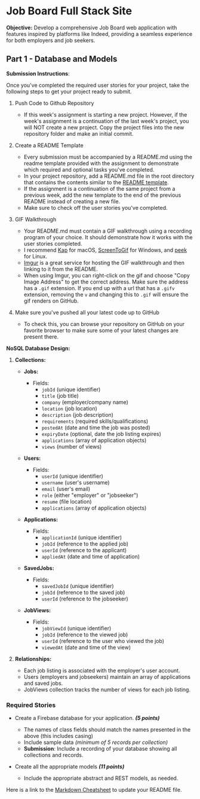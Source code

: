 # Job Board Full Stack Site

**Objective:** Develop a comprehensive Job Board web application with features inspired by platforms like Indeed, providing a seamless experience for both employers and job seekers.

## Part 1 - Database and Models

**Submission Instructions**:

Once you've completed the required user stories for your project, take the following steps to get your project ready to submit.

1. Push Code to Github Repository
    - If this week's assignment is starting a new project. However, if the week's assignment is a continuation of the last week's project, you will NOT create a new project. Copy the project files into the new repository folder and make an initial commit.

2. Create a README Template
    - Every submission must be accompanied by a README.md using the readme template provided with the assignment to demonstrate which required and optional tasks you've completed.
    - In your project repository, add a README.md file in the root directory that contains the contents similar to the [README template](https://hackmd.io/@vacoote89/H17PTNecT/edit).
    - If the assignment is a continuation of the same project from a previous week, add the new template to the end of the previous README instead of creating a new file.
    - Make sure to check off the user stories you've completed.

3. GIF Walkthrough
    - Your README.md must contain a GIF walkthrough using a recording program of your choice. It should demonstrate how it works with the user stories completed.
    - I recommend [Kap](https://getkap.co/) for macOS, [ScreenToGif](https://www.screentogif.com/) for Windows, and [peek](https://github.com/phw/peek) for Linux.
    - [Imgur](https://imgur.com/upload) is a great service for hosting the GIF walkthrough and then linking to it from
      the README.
    - When using Imgur, you can right-click on the gif and choose "Copy Image Address" to get the correct address. Make sure the address has a `.gif` extension. If you end up with a url that has a `.gifv` extension, removing the `v` and changing this to `.gif` will ensure the gif renders on GitHub.

4. Make sure you've pushed all your latest code up to GitHub
    - To check this, you can browse your repository on GitHub on your favorite browser to make sure some of your latest changes are present there.


**NoSQL Database Design:**
1. **Collections:**
    - **Jobs:**
        - Fields:
            - `jobId` (unique identifier)
            - `title` (job title)
            - `company` (employer/company name)
            - `location` (job location)
            - `description` (job description)
            - `requirements` (required skills/qualifications)
            - `postedAt` (date and time the job was posted)
            - `expiryDate` (optional, date the job listing expires)
            - `applications` (array of application objects)
            - `views` (number of views)

    - **Users:**
        - Fields:
            - `userId` (unique identifier)
            - `username` (user's username)
            - `email` (user's email)
            - `role` (either "employer" or "jobseeker")
            - `resume` (file location)
            - `applications` (array of application objects)

    - **Applications:**
        - Fields:
            - `applicationId` (unique identifier)
            - `jobId` (reference to the applied job)
            - `userId` (reference to the applicant)
            - `appliedAt` (date and time of application)

    - **SavedJobs:**
        - Fields:
            - `savedJobId` (unique identifier)
            - `jobId` (reference to the saved job)
            - `userId` (reference to the jobseeker)

    - **JobViews:**
        - Fields:
            - `jobViewId` (unique identifier)
            - `jobId` (reference to the viewed job)
            - `userId` (reference to the user who viewed the job)
            - `viewedAt` (date and time of the view)

2. **Relationships:**
    - Each job listing is associated with the employer's user account.
    - Users (employers and jobseekers) maintain an array of applications and saved jobs.
    - JobViews collection tracks the number of views for each job listing.


### Required Stories

- Create a Firebase database for your application.  ***(5 points)***
    - The names of class fields should match the names presented in the above (this includes casing)
    - Include sample data *(minimum of 5 records per collection)*
    - **Submission**: Include a recording of your database showing all collections and records.

- Create all the appropriate models ***(11 points)***
  - Include the appropriate abstract and REST models, as needed.

Here is a link to the [Markdown Cheatsheet](https://www.markdownguide.org/cheat-sheet/) to update your README file.